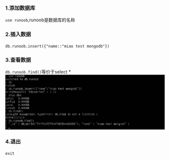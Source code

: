 ### 1.添加数据库
`use runoob`,runoob是数据库的名称
### 2.插入数据
`db.runoob.insert({"name::"miao test mongodb"})`
### 3.查看数据
`db.runoob.find()`等价于select *  
![mongo insert](../assets/Mongo/mongo-insert.png)  
### 4.退出
`exit`
